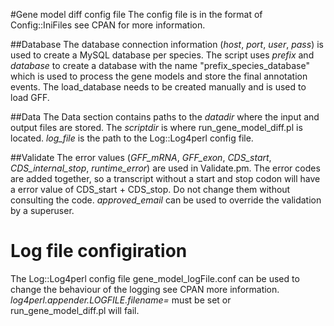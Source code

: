 #Gene model diff config file
The config file is in the format of Config::IniFiles see CPAN for more information.

##Database
The database connection information (*host*, *port*, *user*, *pass*) is used to create a MySQL database per species. 
The script uses *prefix* and *database* to create a database with the name "prefix_species_database" which is used to process the gene models
and store the final annotation events. The load_database needs to be created manually and is used to load GFF.

##Data
The Data section contains paths to the *datadir* where the input and output files are stored. The *scriptdir* is where run_gene_model_diff.pl is located.
*log_file* is the path to the Log::Log4perl config file.

##Validate
The error values (*GFF_mRNA*, *GFF_exon*, *CDS_start*, *CDS_internal_stop*, *runtime_error*) are used in Validate.pm. 
The error codes are added together, so a transcript without a start and stop codon will have a error value of CDS_start + CDS_stop. Do not change them without consulting the code.
*approved_email* can be used to override the validation by a superuser.  

# Log file configiration
The Log::Log4perl config file gene_model_logFile.conf can be used to change the behaviour of the logging see CPAN more information.
*log4perl.appender.LOGFILE.filename=* must be set or run_gene_model_diff.pl will fail.
